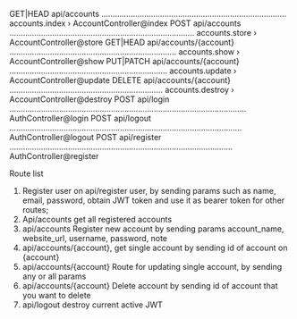 GET|HEAD        api/accounts .................................................................................. accounts.index › AccountController@index
POST            api/accounts .................................................................................. accounts.store › AccountController@store
GET|HEAD        api/accounts/{account} .......................................................................... accounts.show › AccountController@show
PUT|PATCH       api/accounts/{account} ...................................................................... accounts.update › AccountController@update
DELETE          api/accounts/{account} .................................................................... accounts.destroy › AccountController@destroy
POST            api/login ......................................................................................................... AuthController@login
POST            api/logout ....................................................................................................... AuthController@logout
POST            api/register ................................................................................................... AuthController@register


Route list

1. Register user on api/register user, by sending params such as name, email, password, obtain JWT token and use it as bearer token for other routes;
2. Api/accounts get all registered accounts
3. api/accounts Register new account by sending params account_name, website_url, username, password, note
4. api/accounts/{account}, get single account by sending id of account on {account}
5. api/accounts/{account} Route for updating single account, by sending any or all params
6. api/accounts/{account} Delete account by sending id of account that you want to delete
7. api/logout destroy current active JWT
